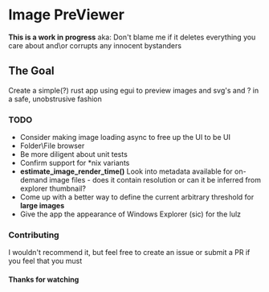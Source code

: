 # Image PreViewer

**This is a work in progress** aka: Don't blame me if it deletes everything you care about and\or corrupts any innocent bystanders

## The Goal

Create a simple(?) rust app using egui to preview images and svg's and ? in a safe, unobstrusive fashion

### TODO

- Consider making image loading async to free up the UI to be UI
- Folder\File browser
- Be more diligent about unit tests
- Confirm support for *nix variants
- **estimate_image_render_time()** Look into metadata available for on-demand image files - does it contain resolution or can it be inferred from explorer thumbnail?
- Come up with a better way to define the current arbitrary threshold for **large images**
- Give the app the appearance of Windows Explorer (sic) for the lulz

### Contributing

I wouldn't recommend it, but feel free to create an issue or submit a PR if you feel that you must

#### Thanks for watching



